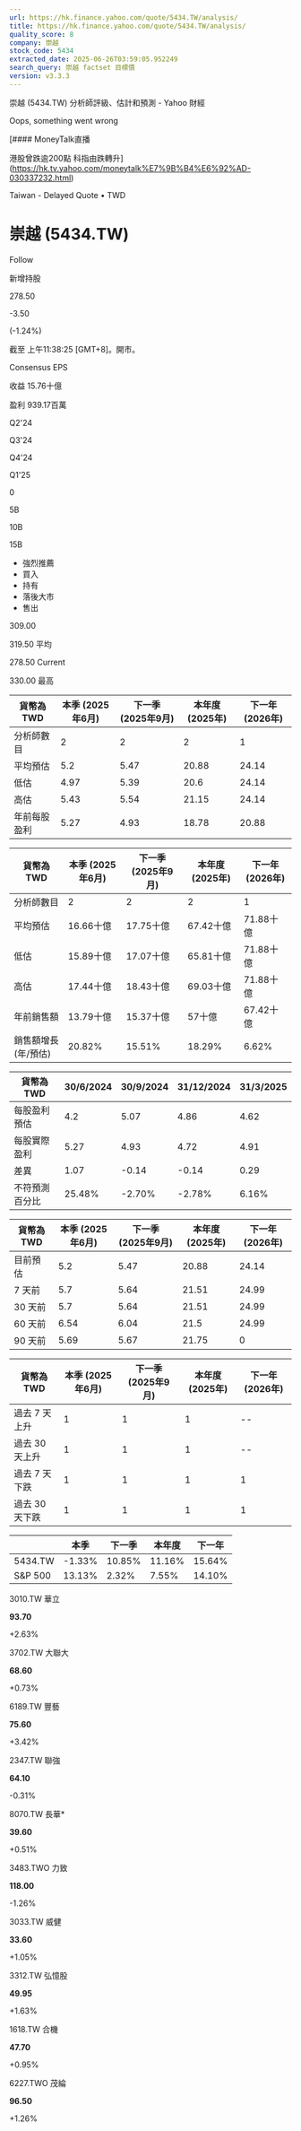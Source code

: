 ```yaml
---
url: https://hk.finance.yahoo.com/quote/5434.TW/analysis/
title: https://hk.finance.yahoo.com/quote/5434.TW/analysis/
quality_score: 8
company: 崇越
stock_code: 5434
extracted_date: 2025-06-26T03:59:05.952249
search_query: 崇越 factset 目標價
version: v3.3.3
---
```


崇越 (5434.TW) 分析師評級、估計和預測 - Yahoo 財經


Oops, something went wrong

 

[#### MoneyTalk直播

港股曾跌逾200點 科指由跌轉升](https://hk.tv.yahoo.com/moneytalk%E7%9B%B4%E6%92%AD-030337232.html)

Taiwan - Delayed Quote • TWD 

# 崇越 (5434.TW)

Follow

 

新增持股

278.50

-3.50

(-1.24%)

截至 上午11:38:25 [GMT+8]。開市。

Consensus EPS

收益 15.76十億

盈利 939.17百萬

Q2'24

Q3'24

Q4'24

Q1'25

0

5B

10B

15B

* 強烈推薦
* 買入
* 持有
* 落後大市
* 售出

309.00

319.50 平均

278.50 Current

330.00 最高

| 貨幣為TWD | 本季 (2025年6月) | 下一季 (2025年9月) | 本年度 (2025年) | 下一年 (2026年) |
| --- | --- | --- | --- | --- |
| 分析師數目 | 2 | 2 | 2 | 1 |
| 平均預估 | 5.2 | 5.47 | 20.88 | 24.14 |
| 低估 | 4.97 | 5.39 | 20.6 | 24.14 |
| 高估 | 5.43 | 5.54 | 21.15 | 24.14 |
| 年前每股盈利 | 5.27 | 4.93 | 18.78 | 20.88 |

| 貨幣為TWD | 本季 (2025年6月) | 下一季 (2025年9月) | 本年度 (2025年) | 下一年 (2026年) |
| --- | --- | --- | --- | --- |
| 分析師數目 | 2 | 2 | 2 | 1 |
| 平均預估 | 16.66十億 | 17.75十億 | 67.42十億 | 71.88十億 |
| 低估 | 15.89十億 | 17.07十億 | 65.81十億 | 71.88十億 |
| 高估 | 17.44十億 | 18.43十億 | 69.03十億 | 71.88十億 |
| 年前銷售額 | 13.79十億 | 15.37十億 | 57十億 | 67.42十億 |
| 銷售額增長 (年/預估) | 20.82% | 15.51% | 18.29% | 6.62% |

| 貨幣為TWD | 30/6/2024 | 30/9/2024 | 31/12/2024 | 31/3/2025 |
| --- | --- | --- | --- | --- |
| 每股盈利預估 | 4.2 | 5.07 | 4.86 | 4.62 |
| 每股實際盈利 | 5.27 | 4.93 | 4.72 | 4.91 |
| 差異 | 1.07 | -0.14 | -0.14 | 0.29 |
| 不符預測百分比 | 25.48% | -2.70% | -2.78% | 6.16% |

| 貨幣為TWD | 本季 (2025年6月) | 下一季 (2025年9月) | 本年度 (2025年) | 下一年 (2026年) |
| --- | --- | --- | --- | --- |
| 目前預估 | 5.2 | 5.47 | 20.88 | 24.14 |
| 7 天前 | 5.7 | 5.64 | 21.51 | 24.99 |
| 30 天前 | 5.7 | 5.64 | 21.51 | 24.99 |
| 60 天前 | 6.54 | 6.04 | 21.5 | 24.99 |
| 90 天前 | 5.69 | 5.67 | 21.75 | 0 |

| 貨幣為TWD | 本季 (2025年6月) | 下一季 (2025年9月) | 本年度 (2025年) | 下一年 (2026年) |
| --- | --- | --- | --- | --- |
| 過去 7 天上升 | 1 | 1 | 1 | -- |
| 過去 30 天上升 | 1 | 1 | 1 | -- |
| 過去 7 天下跌 | 1 | 1 | 1 | 1 |
| 過去 30 天下跌 | 1 | 1 | 1 | 1 |

|  | 本季 | 下一季 | 本年度 | 下一年 |
| --- | --- | --- | --- | --- |
| 5434.TW | -1.33% | 10.85% | 11.16% | 15.64% |
| S&P 500 | 13.13% | 2.32% | 7.55% | 14.10% |

3010.TW  華立

**93.70**

+2.63%

3702.TW  大聯大

**68.60**

+0.73%

6189.TW  豐藝

**75.60**

+3.42%

2347.TW  聯強

**64.10**

-0.31%

8070.TW  長華\*

**39.60**

+0.51%

3483.TWO  力致

**118.00**

-1.26%

3033.TW  威健

**33.60**

+1.05%

3312.TW  弘憶股

**49.95**

+1.63%

1618.TW  合機

**47.70**

+0.95%

6227.TWO  茂綸

**96.50**

+1.26%